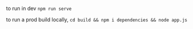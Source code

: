 to run in dev `npm run serve`

to run a prod build locally, `cd build && npm i dependencies && node app.js`
